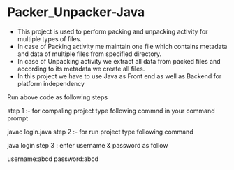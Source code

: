 # Packer_Unpacker-Java
- This project is used to perform packing and unpacking activity for multiple types of files. 
- In case of Packing activity me maintain one file which contains metadata and data of multiple files from specified directory. 
- In case of Unpacking activity we extract all data from packed files and according to its metadata we create all files. 
- In this project we have to use Java as Front end as well as Backend for platform independency

Run above code as following steps

step 1 :- for compaling project type following commnd in your command prompt

javac login.java
step 2 :- for run project type following command

java login
step 3 : enter username & password as follow

username:abcd password:abcd
